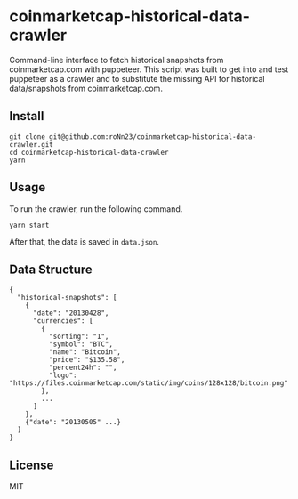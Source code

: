 # coinmarketcap-historical-data-crawler

Command-line interface to fetch historical snapshots from coinmarketcap.com with puppeteer.
This script was built to get into and test puppeteer as a crawler 
and to substitute the missing API for historical data/snapshots from coinmarketcap.com.

## Install

```
git clone git@github.com:roNn23/coinmarketcap-historical-data-crawler.git
cd coinmarketcap-historical-data-crawler
yarn
```

## Usage
To run the crawler, run the following command.

```
yarn start
```

After that, the data is saved in `data.json`.

## Data Structure

```
{
  "historical-snapshots": [
    {
      "date": "20130428",
      "currencies": [
        {
          "sorting": "1",
          "symbol": "BTC",
          "name": "Bitcoin",
          "price": "$135.58",
          "percent24h": "",
          "logo": "https://files.coinmarketcap.com/static/img/coins/128x128/bitcoin.png"
        },
        ...
      ]
    },
    {"date": "20130505" ...}
  ]
}
```

## License

MIT
